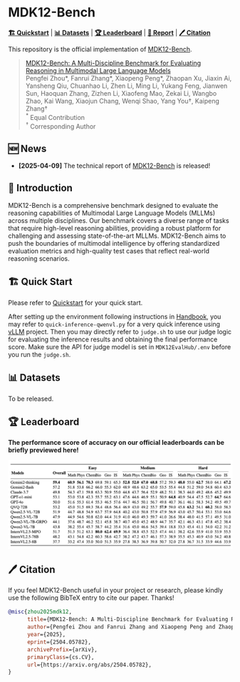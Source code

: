 # MDK12-Bench

[**🏗️ Quickstart**](MDK12EvalHub/README.md) | [**📊 Datasets**](#-datasets) | [**🏆 Leaderboard**](#-leaderboard) | [**📝 Report**](https://arxiv.org/abs/2504.05782) | [**🖊️ Citation**](#-citation)

This repository is the official implementation of [MDK12-Bench](https://arxiv.org/abs/2504.05782).

> [MDK12-Bench: A Multi-Discipline Benchmark for Evaluating Reasoning in Multimodal Large Language Models](https://arxiv.org/abs/2504.05782)  
> Pengfei Zhou*, Fanrui Zhang*, Xiaopeng Peng*, Zhaopan Xu, Jiaxin Ai, Yansheng Qiu, Chuanhao Li, Zhen Li, Ming Li, Yukang Feng, Jianwen Sun, Haoquan Zhang, Zizhen Li, Xiaofeng Mao, Zekai Li, Wangbo Zhao, Kai Wang, Xiaojun Chang, Wenqi Shao, Yang You†, Kaipeng Zhang† <br>
> <sup>\*</sup> Equal Contribution  
> <sup>†</sup> Corresponding Author

## 🆕 News

- **[2025-04-09]** The technical report of [MDK12-Bench](https://arxiv.org/abs/2504.05782) is released!

## 📖 Introduction

MDK12-Bench is a comprehensive benchmark designed to evaluate the reasoning capabilities of Multimodal Large Language Models (MLLMs) across multiple disciplines. Our benchmark covers a diverse range of tasks that require high-level reasoning abilities, providing a robust platform for challenging and assessing state-of-the-art MLLMs. MDK12-Bench aims to push the boundaries of multimodal intelligence by offering standardized evaluation metrics and high-quality test cases that reflect real-world reasoning scenarios.

## 🏗️ Quick Start

Please refer to [Quickstart](MDK12EvalHub/README.md) for your quick start.

After setting up the environment following instructions in [Handbook](docs/Quickstart.md), you may refer to `quick-inference-qwenvl.py` for a very quick inference using [vLLM](https://github.com/vllm-project/vllm) project. Then you may directly refer to `judge.sh` to use our judge logic for evaluating the inference results and obtaining the final performance score. Make sure the API for judge model is set in `MDK12EvalHub/.env` before you run the `judge.sh`.

<a id="-datasets"></a>
## 📊 Datasets

To be released.

<a id="-leaderboard"></a>
## 🏆 Leaderboard

**The performance score of accuracy on our official leaderboards can be briefly previewed here!**

![MDK12-Bench Preview](MDK12EvalHub/assets/preview.png)

<a id="-citation"></a>
## 🖊️ Citation 
If you feel MDK12-Bench useful in your project or research, please kindly use the following BibTeX entry to cite our paper. Thanks!
```bibtex
@misc{zhou2025mdk12,
      title={MDK12-Bench: A Multi-Discipline Benchmark for Evaluating Reasoning in Multimodal Large Language Models}, 
      author={Pengfei Zhou and Fanrui Zhang and Xiaopeng Peng and Zhaopan Xu and Jiaxin Ai and Yansheng Qiu and Chuanhao Li and Zhen Li and Ming Li and Yukang Feng and Jianwen Sun and Haoquan Zhang and Zizhen Li and Xiaofeng Mao and Wangbo Zhao and Kai Wang and Xiaojun Chang and Wenqi Shao and Yang You and Kaipeng Zhang},
      year={2025},
      eprint={2504.05782},
      archivePrefix={arXiv},
      primaryClass={cs.CV},
      url={https://arxiv.org/abs/2504.05782}, 
}
